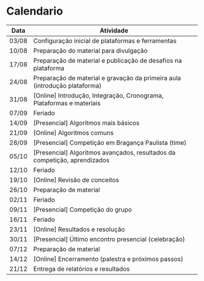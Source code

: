 # Calendario

| **Data**   | **Atividade**                                                                   |
|------------|---------------------------------------------------------------------------------|
| 03/08      | Configuração inicial de plataformas e ferramentas                               |
| 10/08      | Preparação do material para divulgação                                          |
| 17/08      | Preparação de material e publicação de desafios na plataforma                   |
| 24/08      | Preparação de material e gravação da primeira aula (introdução plataforma)      |
| 31/08      | [Online] Introdução, Integração, Cronograma, Plataformas e materiais            |
| 07/09      | Feriado                                                                         |
| 14/09      | [Presencial] Algoritmos mais básicos                                            |
| 21/09      | [Online] Algoritmos comuns                                                      |
| 28/09      | [Presencial] Competição em Bragança Paulista (time)                             |
| 05/10      | [Presencial] Algoritmos avançados, resultados da competição, aprendizados       |
| 12/10      | Feriado                                                                         |
| 19/10      | [Online] Revisão de conceitos                                                   |
| 26/10      | Preparação de material                                                          |
| 02/11      | Feriado                                                                         |
| 09/11      | [Presencial] Competição do grupo                                                |
| 16/11      | Feriado                                                                         |
| 23/11      | [Online] Resultados e resolução                                                 |
| 30/11      | [Presencial] Último encontro presencial (celebração)                            |
| 07/12      | Preparação de material                                                          |
| 14/12      | [Online] Encerramento (palestra e próximos passos)                              |
| 21/12      | Entrega de relatórios e resultados                                              |

